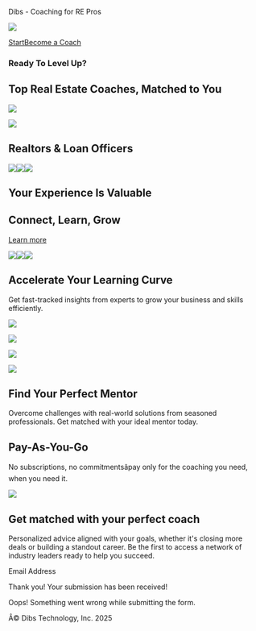 Dibs - Coaching for RE Pros

[![](https://cdn.prod.website-files.com/677306da25c21de36ad60dbb/677308e4e95d1ca2bd53dbb4_Dibs-Logo_1F_White_lg-1100x600.png)](/)

[Start](#section-waitlist)[Become a Coach](https://forms.gle/YRCA7Lgk9iNwbTW7A)

### Ready To Level Up?

Top Real Estate Coaches, Matched to You
---------------------------------------

![](https://cdn.prod.website-files.com/677306da25c21de36ad60dbb/677c15cf6ec28a036e02b3d9_mock-dashboard-v2.jpg)

![](https://cdn.prod.website-files.com/677306da25c21de36ad60dbb/677c13bb5e02df520c0f7c19_coach-zoom-blue.jpg)

**Realtors & Loan Officers**
----------------------------

![](https://cdn.prod.website-files.com/677306da25c21de36ad60dbb/677c28a20a0b9bcbe3cb8b98_picket-fences-1-web.jpg)![](https://cdn.prod.website-files.com/677306da25c21de36ad60dbb/67730d7cc393767c87cce6c1_homeowner-family-166x166.png)![](https://cdn.prod.website-files.com/677306da25c21de36ad60dbb/677c23caa98ea94b6c0225bc_house-1-web.jpg)

Your Experience Is Valuable
---------------------------

Connect, Learn, Grow
--------------------

[Learn more](#section-about)

![](https://cdn.prod.website-files.com/677306da25c21de36ad60dbb/677c23cf2d4d8caeaba8ecb9_family-moving-dog-1-web.jpg)![](https://cdn.prod.website-files.com/677306da25c21de36ad60dbb/67730e044a519b4f03ecd1a4_guy-moving.jpg)![](https://cdn.prod.website-files.com/677306da25c21de36ad60dbb/677c27d9b5d7310344d15eec_agent-2-web.jpg)

Accelerate Your Learning Curve
------------------------------

Get fast-tracked insights from experts to grow your business and skills efficiently.

![](https://cdn.prod.website-files.com/677306da25c21de36ad60dbb/6773112525c21de36adea82a_family-house-1-web.jpg)

![](https://cdn.prod.website-files.com/677306da25c21de36ad60dbb/677c284bb5d7310344d1d8e7_couple-happy-in-box-web.jpg)

![](https://cdn.prod.website-files.com/677306da25c21de36ad60dbb/677311203edc2f5cf98da6bf_couple-keys-1-web.jpg)

![](https://cdn.prod.website-files.com/677306da25c21de36ad60dbb/6773100a64ad1e5feb87ff10_agent-4-web.jpg)

Find Your Perfect Mentor
------------------------

Overcome challenges with real-world solutions from seasoned professionals. Get matched with your ideal mentor today.

Pay-As-You-Go
-------------

No subscriptions, no commitmentsâpay only for the coaching you need, when you need it.

![](https://cdn.prod.website-files.com/677306da25c21de36ad60dbb/677306db25c21de36ad60e7b_party-icon.png)

Get matched with  your perfect coach
------------------------------------

Personalized advice aligned with your goals, whether it's closing more deals or building a standout career. Be the first to access a network of industry leaders ready to help you succeed.

Email Address

Thank you! Your submission has been received!

Oops! Something went wrong while submitting the form.

Â© Dibs Technology, Inc. 2025